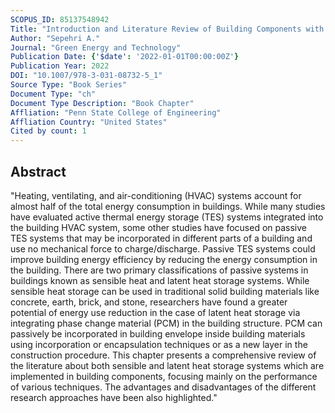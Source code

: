 ```yaml
---
SCOPUS_ID: 85137548942
Title: "Introduction and Literature Review of Building Components with Passive Thermal Energy Storage Systems"
Author: "Sepehri A."
Journal: "Green Energy and Technology"
Publication Date: {'$date': '2022-01-01T00:00:00Z'}
Publication Year: 2022
DOI: "10.1007/978-3-031-08732-5_1"
Source Type: "Book Series"
Document Type: "ch"
Document Type Description: "Book Chapter"
Affliation: "Penn State College of Engineering"
Affliation Country: "United States"
Cited by count: 1
---
```


## Abstract
"Heating, ventilating, and air-conditioning (HVAC) systems account for almost half of the total energy consumption in buildings. While many studies have evaluated active thermal energy storage (TES) systems integrated into the building HVAC system, some other studies have focused on passive TES systems that may be incorporated in different parts of a building and use no mechanical force to charge/discharge. Passive TES systems could improve building energy efficiency by reducing the energy consumption in the building. There are two primary classifications of passive systems in buildings known as sensible heat and latent heat storage systems. While sensible heat storage can be used in traditional solid building materials like concrete, earth, brick, and stone, researchers have found a greater potential of energy use reduction in the case of latent heat storage via integrating phase change material (PCM) in the building structure. PCM can passively be incorporated in building envelope inside building materials using incorporation or encapsulation techniques or as a new layer in the construction procedure. This chapter presents a comprehensive review of the literature about both sensible and latent heat storage systems which are implemented in building components, focusing mainly on the performance of various techniques. The advantages and disadvantages of the different research approaches have been also highlighted."
